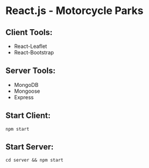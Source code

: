 # React.js - Motorcycle Parks

## Client Tools:

- React-Leaflet
- React-Bootstrap

## Server Tools:

- MongoDB
- Mongoose
- Express

## Start Client:

`npm start`

## Start Server:

`cd server && npm start`
